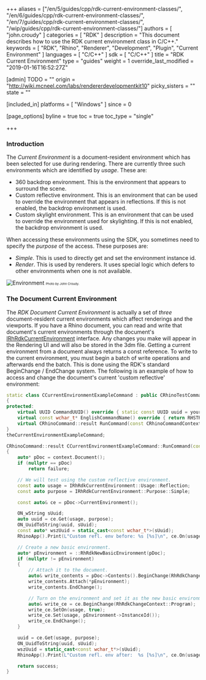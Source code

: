 +++
aliases = ["/en/5/guides/cpp/rdk-current-environment-classes/", "/en/6/guides/cpp/rdk-current-environment-classes/", "/en/7/guides/cpp/rdk-current-environment-classes/", "/wip/guides/cpp/rdk-current-environment-classes/"]
authors = [ "john.croudy" ]
categories = [ "RDK" ]
description = "This document describes how to use the RDK current environment class in C/C++."
keywords = [ "RDK", "Rhino", "Renderer", "Development", "Plugin", "Current Environment" ]
languages = [ "C/C++" ]
sdk = [ "C/C++" ]
title = "RDK Current Environment"
type = "guides"
weight = 1
override_last_modified = "2019-01-16T16:52:27Z"

[admin]
TODO = ""
origin = "http://wiki.mcneel.com/labs/rendererdevelopmentkit10"
picky_sisters = ""
state = ""

[included_in]
platforms = [ "Windows" ]
since = 0

[page_options]
byline = true
toc = true
toc_type = "single"

+++
### Introduction
The _Current Environment_ is a document-resident environment which has been selected for use during rendering. There are currently three such environments which are identified by _usage_. These are:

* 360 backdrop environment. This is the environment that appears to surround the scene.
* Custom reflective environment. This is an environment that can be used to override the environment that appears in reflections. If this is not enabled, the backdrop environment is used.
* Custom skylight environment. This is an environment that can be used to override the environment used for skylighting. If this is not enabled, the backdrop environment is used.

When accessing these environments using the SDK, you sometimes need to specify the _purpose_ of the access. These purposes are:

* _Simple_. This is used to directly get and set the environment instance id.
* _Render_. This is used by renderers. It uses special logic which defers to other environments when one is not available.

![Environment](/images/rdk-environment.jpg)
<small><small><small>Photo by John Croudy.</small></small></small>

### The Document Current Environment
The _RDK Document Current Environment_ is actually a set of _three_ document-resident current environments which affect renderings and the viewports. If you have a Rhino document, you can read and write that document's current environments through the document's [IRhRdkCurrentEnvironment](/api/cpp/class_i_rh_rdk_current_environment.html) interface. Any changes you make will appear in the Rendering UI and will also be stored in the 3dm file. Getting a current environment from a document always returns a const reference. To write to the current environment, you must begin a batch of write operations and afterwards end the batch. This is done using the RDK's standard BeginChange / EndChange system. The following is an example of how to access and change the document's current 'custom reflective' environment:
```cpp
static class CCurrentEnvironmentExampleCommand : public CRhinoTestCommand
{
protected:
	virtual UUID CommandUUID() override { static const UUID uuid = your_uuid_here; return uuid; }
	virtual const wchar_t* EnglishCommandName() override { return RHSTR_LIT(L"MyCurrentEnvCmd"); }
	virtual CRhinoCommand::result RunCommand(const CRhinoCommandContext& context) override;
}
theCurrentEnvironmentExampleCommand;

CRhinoCommand::result CCurrentEnvironmentExampleCommand::RunCommand(const CRhinoCommandContext& context)
{
	auto* pDoc = context.Document();
	if (nullptr == pDoc)
		return failure;

	// We will test using the custom reflective environment.
	const auto usage = IRhRdkCurrentEnvironment::Usage::Reflection;
	const auto purpose = IRhRdkCurrentEnvironment::Purpose::Simple;

	const auto& ce = pDoc->CurrentEnvironment();

	ON_wString sUuid;
	auto uuid = ce.Get(usage, purpose);
	ON_UuidToString(uuid, sUuid);
	const auto* wszUuid = static_cast<const wchar_t*>(sUuid);
	RhinoApp().Print(L"Custom refl. env before: %s [%s]\n", ce.On(usage) ? L"on" : L"off", wszUuid);

	// Create a new basic environment.
	auto* pEnvironment = ::RhRdkNewBasicEnvironment(pDoc);
	if (nullptr != pEnvironment)
	{
		// Attach it to the document.
		auto& write_contents = pDoc->Contents().BeginChange(RhRdkChangeContext::Program);
		write_contents.Attach(*pEnvironment);
		write_contents.EndChange();

		// Turn on the environment and set it as the new basic environment.
		auto& write_ce = ce.BeginChange(RhRdkChangeContext::Program);
		write_ce.SetOn(usage, true);
		write_ce.Set(usage, pEnvironment->InstanceId());
		write_ce.EndChange();
	}

	uuid = ce.Get(usage, purpose);
	ON_UuidToString(uuid, sUuid);
	wszUuid = static_cast<const wchar_t*>(sUuid);
	RhinoApp().Print(L"Custom refl. env after:  %s [%s]\n", ce.On(usage) ? L"on" : L"off", wszUuid);

	return success;
}
```
